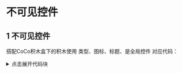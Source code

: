 # 不可见控件

## 1 不可见控件
搭配CoCo积木盒下的积木使用
类型、图标、标题、是全局控件
对应代码：
<details>
    <summary>点击展开代码块</summary>
    <pre><code>
/*
* 嘿，欢迎使用CoCoMake制作控件
* 本工具由MathCalculus（QQ：2504556268）、中子星000（QQ：2422481178）制作
*/

const TYPE = 'MY_WIDGET';
const WIDGET_ICON = '链接';
const TITLE = '我的控件';

const types = {
	type: TYPE,
	icon: WIDGET_ICON,
	title: TITLE,
	// version: '1.0.0',
	// platforms: ['android', 'ios', 'web'],
	isInvisibleWidget: true,
	isGlobalWidget: true,
	docs: {
		url: 'https://coco.codemao.cn'
	},
	properties: [],
	methods: [],
	events: []
};

class Widget extends InvisibleWidget {
	constructor(props) {
		super(props);
	}
}

console.log('* 嘿，欢迎使用CoCoMake制作控件');
console.log('* 本工具由MathCalculus（QQ：2504556268）、中子星000（QQ：2422481178）制作');

exports.types = types;
exports.widget = Widget;
    </code></pre>
</details>
